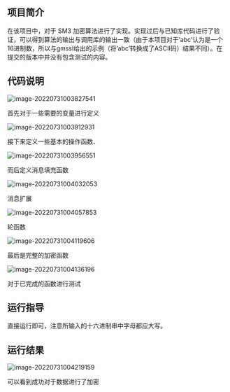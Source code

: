 ## 项目简介

在该项目中，对于 SM3 加密算法进行了实现。实现过后与已知库代码进行了验证，可以得到算法的输出与调用库的输出一致（由于本项目对于‘abc’认为是一个16进制数，所以与gmssl给出的示例（将‘abc’转换成了ASCII码）结果不同）。在提交的版本中并没有包含测试的内容。

## 代码说明

![image-20220731003827541](https://cdn.jsdelivr.net/gh/fffffishhhhh/picture/202207310038733.png)

首先对于一些需要的变量进行定义

![image-20220731003912931](https://cdn.jsdelivr.net/gh/fffffishhhhh/picture/202207310039994.png)

接下来定义一些基本的操作函数、

![image-20220731003956551](https://cdn.jsdelivr.net/gh/fffffishhhhh/picture/202207310039760.png)

而后定义消息填充函数

![image-20220731004032053](https://cdn.jsdelivr.net/gh/fffffishhhhh/picture/202207310040759.png)

消息扩展

![image-20220731004057853](https://cdn.jsdelivr.net/gh/fffffishhhhh/picture/202207310041669.png)

轮函数

![image-20220731004119606](https://cdn.jsdelivr.net/gh/fffffishhhhh/picture/202207310041121.png)

最后是完整的加密函数

![image-20220731004136196](https://cdn.jsdelivr.net/gh/fffffishhhhh/picture/202207310041196.png)

对于已完成的函数进行测试

## 运行指导

直接运行即可，注意所输入的十六进制串中字母都应大写。

## 运行结果

![image-20220731004219159](https://cdn.jsdelivr.net/gh/fffffishhhhh/picture/202207310042044.png)

可以看到成功对于数据进行了加密